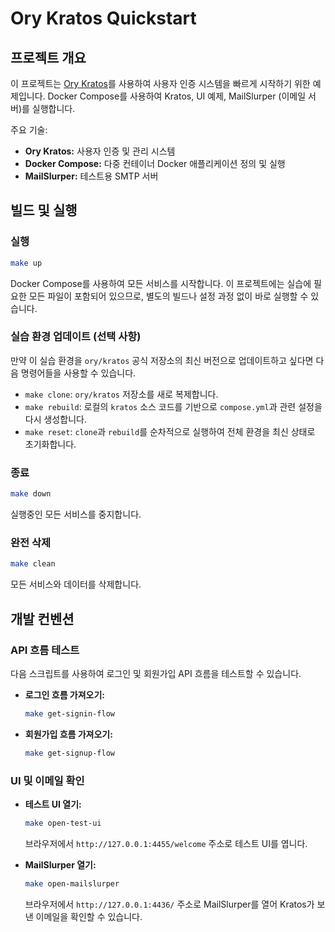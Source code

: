 # Ory Kratos Quickstart

## 프로젝트 개요

이 프로젝트는 [Ory Kratos](https://www.ory.sh/docs/kratos)를 사용하여 사용자 인증 시스템을 빠르게 시작하기 위한 예제입니다. Docker Compose를 사용하여 Kratos, UI 예제, MailSlurper (이메일 서버)를 실행합니다.

주요 기술:

*   **Ory Kratos:** 사용자 인증 및 관리 시스템
*   **Docker Compose:** 다중 컨테이너 Docker 애플리케이션 정의 및 실행
*   **MailSlurper:** 테스트용 SMTP 서버

## 빌드 및 실행

### 실행

```bash
make up
```

Docker Compose를 사용하여 모든 서비스를 시작합니다. 이 프로젝트에는 실습에 필요한 모든 파일이 포함되어 있으므로, 별도의 빌드나 설정 과정 없이 바로 실행할 수 있습니다.

### 실습 환경 업데이트 (선택 사항)

만약 이 실습 환경을 `ory/kratos` 공식 저장소의 최신 버전으로 업데이트하고 싶다면 다음 명령어들을 사용할 수 있습니다.

*   `make clone`: `ory/kratos` 저장소를 새로 복제합니다.
*   `make rebuild`: 로컬의 `kratos` 소스 코드를 기반으로 `compose.yml`과 관련 설정을 다시 생성합니다.
*   `make reset`: `clone`과 `rebuild`를 순차적으로 실행하여 전체 환경을 최신 상태로 초기화합니다.

### 종료

```bash
make down
```

실행중인 모든 서비스를 중지합니다.

### 완전 삭제

```bash
make clean
```

모든 서비스와 데이터를 삭제합니다.

## 개발 컨벤션

### API 흐름 테스트

다음 스크립트를 사용하여 로그인 및 회원가입 API 흐름을 테스트할 수 있습니다.

*   **로그인 흐름 가져오기:**

    ```bash
    make get-signin-flow
    ```

*   **회원가입 흐름 가져오기:**

    ```bash
    make get-signup-flow
    ```

### UI 및 이메일 확인

*   **테스트 UI 열기:**

    ```bash
    make open-test-ui
    ```

    브라우저에서 `http://127.0.0.1:4455/welcome` 주소로 테스트 UI를 엽니다.

*   **MailSlurper 열기:**

    ```bash
    make open-mailslurper
    ```

    브라우저에서 `http://127.0.0.1:4436/` 주소로 MailSlurper를 열어 Kratos가 보낸 이메일을 확인할 수 있습니다.
